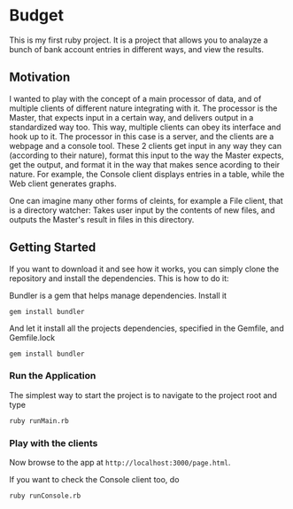 # Budget
This is my first ruby project. It is a project that allows you to analayze a bunch of bank account entries in different ways, and view the results.

## Motivation
I wanted to play with the concept of a main processor of data, and of multiple clients of different nature integrating with it. The processor is the Master, that expects input in a certain way, and delivers output in a standardized way too. This way, multiple clients can obey its interface and hook up to it. The processor in this case is a server, and the clients are a webpage and a console tool. These 2 clients get input in any way they can (according to their nature), format this input to the way the Master expects, get the output, and format it in the way that makes sence acording to their nature. For example, the Console client displays entries in a table, while the Web client generates graphs.

One can imagine many other forms of cleints, for example a File client, that is a directory watcher: Takes user input by the contents of new files, and outputs the Master's result in files in this directory.

## Getting Started
If you want to download it and see how it works,  you can simply clone the repository and install the dependencies. This is how to do it:

Bundler is a gem that helps manage dependencies. Install it
```
gem install bundler
```

And let it install all the projects dependencies, specified in the Gemfile, and Gemfile.lock
```
gem install bundler
```

### Run the Application

The simplest way to start the project is to navigate to the project root and type
```
ruby runMain.rb
```

### Play with the clients
Now browse to the app at `http://localhost:3000/page.html`.

If you want to check the Console client too, do
```
ruby runConsole.rb
```


